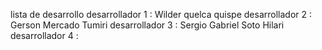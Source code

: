 lista de desarrollo
desarrollador 1 : Wilder quelca quispe 
desarrollador 2 : Gerson Mercado Tumiri
desarrollador 3 : Sergio Gabriel Soto Hilari
desarrollador 4 : 
